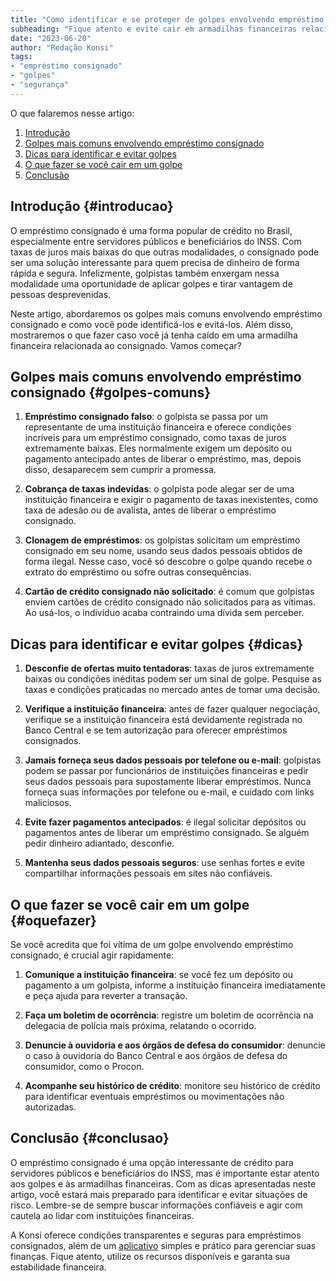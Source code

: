```yaml
---
title: "Como identificar e se proteger de golpes envolvendo empréstimo consignado"
subheading: "Fique atento e evite cair em armadilhas financeiras relacionadas ao crédito consignado"
date: "2023-06-20"
author: "Redação Konsi"
tags:
- "empréstimo consignado"
- "golpes"
- "segurança"
---
```


O que falaremos nesse artigo:

1. [Introdução](#introducao)
2. [Golpes mais comuns envolvendo empréstimo consignado](#golpes-comuns)
3. [Dicas para identificar e evitar golpes](#dicas)
4. [O que fazer se você cair em um golpe](#o-que-fazer)
5. [Conclusão](#conclusao)

## Introdução {#introducao}

O empréstimo consignado é uma forma popular de crédito no Brasil, especialmente entre servidores públicos e beneficiários do INSS. Com taxas de juros mais baixas do que outras modalidades, o consignado pode ser uma solução interessante para quem precisa de dinheiro de forma rápida e segura. Infelizmente, golpistas também enxergam nessa modalidade uma oportunidade de aplicar golpes e tirar vantagem de pessoas desprevenidas.

Neste artigo, abordaremos os golpes mais comuns envolvendo empréstimo consignado e como você pode identificá-los e evitá-los. Além disso, mostraremos o que fazer caso você já tenha caído em uma armadilha financeira relacionada ao consignado. Vamos começar?

## Golpes mais comuns envolvendo empréstimo consignado {#golpes-comuns}

1. **Empréstimo consignado falso**: o golpista se passa por um representante de uma instituição financeira e oferece condições incríveis para um empréstimo consignado, como taxas de juros extremamente baixas. Eles normalmente exigem um depósito ou pagamento antecipado antes de liberar o empréstimo, mas, depois disso, desaparecem sem cumprir a promessa.

2. **Cobrança de taxas indevidas**: o golpista pode alegar ser de uma instituição financeira e exigir o pagamento de taxas inexistentes, como taxa de adesão ou de avalista, antes de liberar o empréstimo consignado.

3. **Clonagem de empréstimos**: os golpistas solicitam um empréstimo consignado em seu nome, usando seus dados pessoais obtidos de forma ilegal. Nesse caso, você só descobre o golpe quando recebe o extrato do empréstimo ou sofre outras consequências.

4. **Cartão de crédito consignado não solicitado**: é comum que golpistas enviem cartões de crédito consignado não solicitados para as vítimas. Ao usá-los, o indivíduo acaba contraindo uma dívida sem perceber.

## Dicas para identificar e evitar golpes {#dicas}

1. **Desconfie de ofertas muito tentadoras**: taxas de juros extremamente baixas ou condições inéditas podem ser um sinal de golpe. Pesquise as taxas e condições praticadas no mercado antes de tomar uma decisão.

2. **Verifique a instituição financeira**: antes de fazer qualquer negociação, verifique se a instituição financeira está devidamente registrada no Banco Central e se tem autorização para oferecer empréstimos consignados.

3. **Jamais forneça seus dados pessoais por telefone ou e-mail**: golpistas podem se passar por funcionários de instituições financeiras e pedir seus dados pessoais para supostamente liberar empréstimos. Nunca forneça suas informações por telefone ou e-mail, e cuidado com links maliciosos.

4. **Evite fazer pagamentos antecipados**: é ilegal solicitar depósitos ou pagamentos antes de liberar um empréstimo consignado. Se alguém pedir dinheiro adiantado, desconfie.

5. **Mantenha seus dados pessoais seguros**: use senhas fortes e evite compartilhar informações pessoais em sites não confiáveis.

## O que fazer se você cair em um golpe {#oquefazer}

Se você acredita que foi vítima de um golpe envolvendo empréstimo consignado, é crucial agir rapidamente:

1. **Comunique a instituição financeira**: se você fez um depósito ou pagamento a um golpista, informe a instituição financeira imediatamente e peça ajuda para reverter a transação.

2. **Faça um boletim de ocorrência**: registre um boletim de ocorrência na delegacia de polícia mais próxima, relatando o ocorrido.

3. **Denuncie à ouvidoria e aos órgãos de defesa do consumidor**: denuncie o caso à ouvidoria do Banco Central e aos órgãos de defesa do consumidor, como o Procon.

4. **Acompanhe seu histórico de crédito**: monitore seu histórico de crédito para identificar eventuais empréstimos ou movimentações não autorizadas.

## Conclusão {#conclusao}

O empréstimo consignado é uma opção interessante de crédito para servidores públicos e beneficiários do INSS, mas é importante estar atento aos golpes e às armadilhas financeiras. Com as dicas apresentadas neste artigo, você estará mais preparado para identificar e evitar situações de risco. Lembre-se de sempre buscar informações confiáveis e agir com cautela ao lidar com instituições financeiras.

A Konsi oferece condições transparentes e seguras para empréstimos consignados, além de um [aplicativo](https://konsi.com.br/download) simples e prático para gerenciar suas finanças. Fique atento, utilize os recursos disponíveis e garanta sua estabilidade financeira.